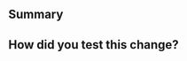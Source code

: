 <!--
  Thanks for submitting a pull request!
  We appreciate you spending the time to work on these changes. Please provide enough information so that others can review your pull request. The three fields below are mandatory.

  Before submitting a pull request, please make sure the following is done:

  1. Fork [the repository](https://github.com/rivertwilight/ygktool) and create your branch from `main`.
  2. Run `yarn` in the repository root.
  3. If you've fixed a bug or added code that should be tested, add tests!
  4. Ensure the test suite passes (`yarn test`). Tip: `yarn test --watch TestName` is helpful in development.
  5. Run `yarn test --prod` to test in the production environment. It supports the same options as `yarn test`.
  6. If you need a debugger, run `yarn debug-test --watch TestName`, open `chrome://inspect`, and press "Inspect".
  7. Format your code with [prettier](https://github.com/prettier/prettier) (`yarn prettier`).
  8. Make sure your code lints (`yarn lint`). Tip: `yarn linc` to only check changed files.
  9. Run the [Flow](https://flowtype.org/) type checks (`yarn flow`).
  10. If you haven't already, complete the CLA.

-->

## Summary

<!--
 Explain the **motivation** for making this change. What existing problem does the pull request solve?
-->

## How did you test this change?

<!--
  Demonstrate the code is solid. Example: The exact commands you ran and their output, screenshots / videos if the pull request changes the user interface.
  How exactly did you verify that your PR solves the issue you wanted to solve?
  If you leave this empty, your PR will very likely be closed.
-->

